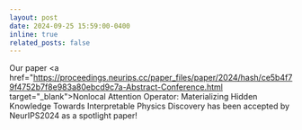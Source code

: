 ```yaml
---
layout: post
date: 2024-09-25 15:59:00-0400
inline: true
related_posts: false
---
```


Our paper <a href="https://proceedings.neurips.cc/paper_files/paper/2024/hash/ce5b4f79f4752b7f8e983a80ebcd9c7a-Abstract-Conference.html target="_blank">Nonlocal Attention Operator: Materializing Hidden Knowledge Towards Interpretable Physics Discovery</a> has been accepted by NeurIPS2024 as a spotlight paper!
